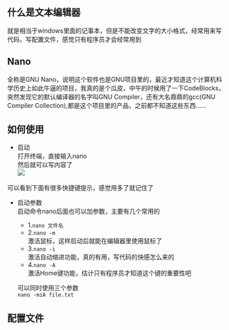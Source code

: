 ## 什么是文本编辑器         
就是相当于windows里面的记事本，但是不能改变文字的大小格式，经常用来写代码，写配置文件，感觉只有程序员才会经常用到          

## Nano      
全称是GNU Nano，说明这个软件也是GNU项目里的，最近才知道这个计算机科学历史上如此牛逼的项目，我真的是个瓜皮，中午的时候用了一下CodeBlocks，突然发现它的默认编译器的名字叫GNU Compiler，还有大名鼎鼎的gcc(GNU Compiler Collection),都是这个项目里的产品，之前都不知道这些东西......           

## 如何使用        

* 启动        
打开终端，直接输入nano        
然后就可以写内容了         
![](http://i4.buimg.com/588926/0f03b0ee7a4b4366.png)        

可以看到下面有很多快捷键提示，感觉用多了就记住了         

* 启动参数       
启动命令nano后面也可以加参数，主要有几个常用的     

  * 1.```nano 文件名```        
  * 2.```nano -m```       
 激活鼠标，这样启动后就能在编辑器里使用鼠标了      
  * 3.```nano -i```      
 激活自动缩进功能，真的有用，写代码的快感怎么来的        
  * 4.```nano -A```       
 激活Home键功能，估计只有程序员才知道这个键的重要性吧          

  可以同时使用三个参数         
```nano -miA file.txt```               

## 配置文件        
